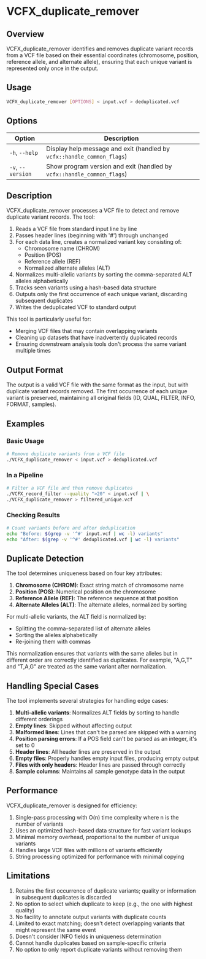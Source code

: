 # VCFX_duplicate_remover

## Overview

VCFX_duplicate_remover identifies and removes duplicate variant records from a VCF file based on their essential coordinates (chromosome, position, reference allele, and alternate allele), ensuring that each unique variant is represented only once in the output.

## Usage

```bash
VCFX_duplicate_remover [OPTIONS] < input.vcf > deduplicated.vcf
```

## Options

| Option | Description |
|--------|-------------|
| `-h`, `--help` | Display help message and exit (handled by `vcfx::handle_common_flags`) |
| `-v`, `--version` | Show program version and exit (handled by `vcfx::handle_common_flags`) |

## Description

VCFX_duplicate_remover processes a VCF file to detect and remove duplicate variant records. The tool:

1. Reads a VCF file from standard input line by line
2. Passes header lines (beginning with '#') through unchanged
3. For each data line, creates a normalized variant key consisting of:
   - Chromosome name (CHROM)
   - Position (POS)
   - Reference allele (REF)
   - Normalized alternate alleles (ALT)
4. Normalizes multi-allelic variants by sorting the comma-separated ALT alleles alphabetically
5. Tracks seen variants using a hash-based data structure
6. Outputs only the first occurrence of each unique variant, discarding subsequent duplicates
7. Writes the deduplicated VCF to standard output

This tool is particularly useful for:
- Merging VCF files that may contain overlapping variants
- Cleaning up datasets that have inadvertently duplicated records
- Ensuring downstream analysis tools don't process the same variant multiple times

## Output Format

The output is a valid VCF file with the same format as the input, but with duplicate variant records removed. The first occurrence of each unique variant is preserved, maintaining all original fields (ID, QUAL, FILTER, INFO, FORMAT, samples).

## Examples

### Basic Usage

```bash
# Remove duplicate variants from a VCF file
./VCFX_duplicate_remover < input.vcf > deduplicated.vcf
```

### In a Pipeline

```bash
# Filter a VCF file and then remove duplicates
./VCFX_record_filter --quality ">20" < input.vcf | \
./VCFX_duplicate_remover > filtered_unique.vcf
```

### Checking Results

```bash
# Count variants before and after deduplication
echo "Before: $(grep -v '^#' input.vcf | wc -l) variants"
echo "After: $(grep -v '^#' deduplicated.vcf | wc -l) variants"
```

## Duplicate Detection

The tool determines uniqueness based on four key attributes:

1. **Chromosome (CHROM)**: Exact string match of chromosome name
2. **Position (POS)**: Numerical position on the chromosome
3. **Reference Allele (REF)**: The reference sequence at that position
4. **Alternate Alleles (ALT)**: The alternate alleles, normalized by sorting

For multi-allelic variants, the ALT field is normalized by:
- Splitting the comma-separated list of alternate alleles
- Sorting the alleles alphabetically
- Re-joining them with commas

This normalization ensures that variants with the same alleles but in different order are correctly identified as duplicates. For example, "A,G,T" and "T,A,G" are treated as the same variant after normalization.

## Handling Special Cases

The tool implements several strategies for handling edge cases:

1. **Multi-allelic variants**: Normalizes ALT fields by sorting to handle different orderings
2. **Empty lines**: Skipped without affecting output
3. **Malformed lines**: Lines that can't be parsed are skipped with a warning
4. **Position parsing errors**: If a POS field can't be parsed as an integer, it's set to 0
5. **Header lines**: All header lines are preserved in the output
6. **Empty files**: Properly handles empty input files, producing empty output
7. **Files with only headers**: Header lines are passed through correctly
8. **Sample columns**: Maintains all sample genotype data in the output

## Performance

VCFX_duplicate_remover is designed for efficiency:

1. Single-pass processing with O(n) time complexity where n is the number of variants
2. Uses an optimized hash-based data structure for fast variant lookups
3. Minimal memory overhead, proportional to the number of unique variants
4. Handles large VCF files with millions of variants efficiently
5. String processing optimized for performance with minimal copying

## Limitations

1. Retains the first occurrence of duplicate variants; quality or information in subsequent duplicates is discarded
2. No option to select which duplicate to keep (e.g., the one with highest quality)
3. No facility to annotate output variants with duplicate counts
4. Limited to exact matching; doesn't detect overlapping variants that might represent the same event
5. Doesn't consider INFO fields in uniqueness determination
6. Cannot handle duplicates based on sample-specific criteria
7. No option to only report duplicate variants without removing them 